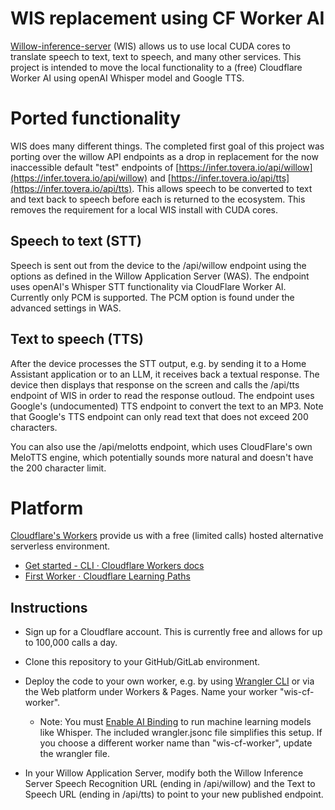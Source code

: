 # WIS replacement using CF Worker AI

[Willow-inference-server](https://github.com/toverainc/willow-inference-server) (WIS) allows us to use local CUDA cores to translate speech to text, text to speech, and many other services. This project is intended to move the local functionality to a (free) Cloudflare Worker AI using openAI Whisper model and Google TTS.


# Ported functionality

WIS does many different things. The completed first goal of this project was porting over the willow API endpoints as a drop in replacement for the now inaccessible default "test" endpoints of [https://infer.tovera.io/api/willow](https://infer.tovera.io/api/willow) and [https://infer.tovera.io/api/tts](https://infer.tovera.io/api/tts). This allows speech to be converted to text and text back to speech before each is returned to the ecosystem. This removes the requirement for a local WIS install with CUDA cores.

## Speech to text (STT)

Speech is sent out from the device to the /api/willow endpoint using the options as defined in the Willow Application Server (WAS). The endpoint uses openAI's Whisper STT functionality via CloudFlare Worker AI. Currently only PCM is supported. The PCM option is found under the advanced settings in WAS.

## Text to speech (TTS)

After the device processes the STT output, e.g. by sending it to a Home Assistant application or to an LLM, it receives back a textual response. The device then displays that response on the screen and calls the /api/tts endpoint of WIS in order to read the response outloud. The endpoint uses Google's (undocumented) TTS endpoint to convert the text to an MP3. Note that Google's TTS endpoint can only read text that does not exceed 200 characters.

You can also use the /api/melotts endpoint, which uses CloudFlare's own MeloTTS engine, which potentially sounds more natural and doesn't have the 200 character limit.


# Platform

[Cloudflare's Workers](https://developers.cloudflare.com/workers/) provide us with a free (limited calls) hosted alternative serverless environment.

+ [Get started - CLI · Cloudflare Workers docs](https://developers.cloudflare.com/workers/get-started/guide/)
+ [First Worker · Cloudflare Learning Paths](https://developers.cloudflare.com/learning-paths/workers/get-started/first-worker/)

## Instructions

+ Sign up for a Cloudflare account. This is currently free and allows for up to 100,000 calls a day.

+ Clone this repository to your GitHub/GitLab environment.

+ Deploy the code to your own worker, e.g. by using [Wrangler CLI](https://developers.cloudflare.com/workers/wrangler/commands/#deploy) or via the Web platform under Workers & Pages. Name your worker "wis-cf-worker".
	+ Note: You must [Enable AI Binding](https://developers.cloudflare.com/workers/wrangler/configuration/#workers-ai) to run machine learning models like Whisper. The included wrangler.jsonc file simplifies this setup. If you choose a different worker name than "wis-cf-worker", update the wrangler file.

+ In your Willow Application Server, modify both the Willow Inference Server Speech Recognition URL (ending in /api/willow) and the Text to Speech URL (ending in /api/tts) to point to your new published endpoint.
